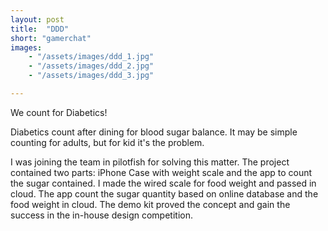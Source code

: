 ```yaml
---
layout: post
title:  "DDD"
short: "gamerchat"
images: 
    - "/assets/images/ddd_1.jpg"
    - "/assets/images/ddd_2.jpg"
    - "/assets/images/ddd_3.jpg"

---
```

We count for Diabetics!

Diabetics count after dining for blood sugar balance. It may be simple counting for adults, but for kid it's the problem.

I was joining the team in pilotfish for solving this matter. The project contained two parts: iPhone Case with weight scale and the app to count the sugar contained. I made the wired scale for food weight and passed in cloud. The app count the sugar quantity based on online database and the food weight in cloud. The demo kit proved the concept and gain the success in the in-house design competition.
